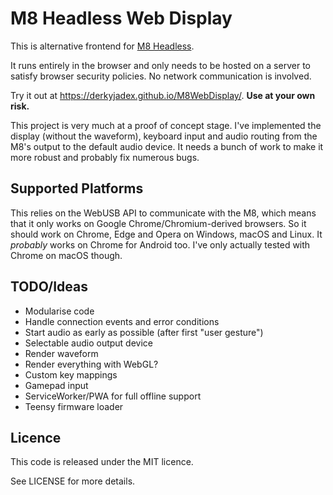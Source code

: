 # M8 Headless Web Display

This is alternative frontend for [M8 Headless](https://github.com/DirtyWave/M8HeadlessFirmware).

It runs entirely in the browser and only needs to be hosted on a server to satisfy browser security policies. No network communication is involved.

Try it out at https://derkyjadex.github.io/M8WebDisplay/. **Use at your own risk.**

This project is very much at a proof of concept stage. I've implemented the display (without the waveform), keyboard input and audio routing from the M8's output to the default audio device. It needs a bunch of work to make it more robust and probably fix numerous bugs.

## Supported Platforms

This relies on the WebUSB API to communicate with the M8, which means that it only works on Google Chrome/Chromium-derived browsers. So it should work on Chrome, Edge and Opera on Windows, macOS and Linux. It *probably* works on Chrome for Android too. I've only actually tested with Chrome on macOS though.

## TODO/Ideas

- Modularise code
- Handle connection events and error conditions
- Start audio as early as possible (after first "user gesture")
- Selectable audio output device
- Render waveform
- Render everything with WebGL?
- Custom key mappings
- Gamepad input
- ServiceWorker/PWA for full offline support
- Teensy firmware loader

## Licence

This code is released under the MIT licence.

See LICENSE for more details.
